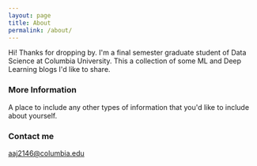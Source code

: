 ```yaml
---
layout: page
title: About
permalink: /about/
---
```


Hi! Thanks for dropping by. I'm a final semester graduate student of Data Science at Columbia University. This a collection of some ML and Deep Learning blogs I'd like to share. 

### More Information

A place to include any other types of information that you'd like to include about yourself.

### Contact me

[aaj2146@columbia.edu](mailto:aaj2146@columbia.edu)
